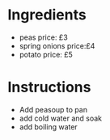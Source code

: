 # Ingredients
- peas price: £3
- spring onions price:£4
- potato price: £5
# Instructions
- Add peasoup to pan
- add cold water and soak
- add boiling water

